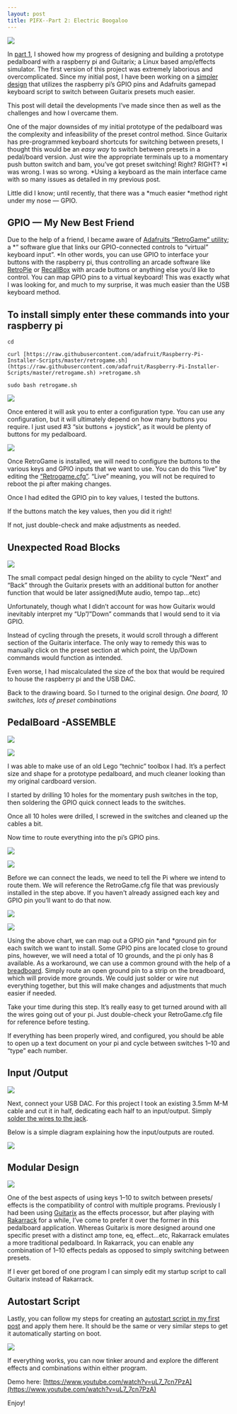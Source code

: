 ```yaml
---
layout: post
title: PIFX--Part 2: Electric Boogaloo
---
```


![](https://cdn-images-1.medium.com/max/2000/0*Att-vThtmXPhOXSq)

In [part 1](https://medium.com/@atippy83/guitarix-the-pi-dle-board-8d6298ca8e42), I showed how my progress of designing and building a prototype pedalboard with a raspberry pi and Guitarix; a Linux based amp/effects simulator. The first version of this project was extremely laborious and overcomplicated. Since my initial post, I have been working on a [simpler design](https://medium.com/@atippy83/tinyfx-pifx-board-update-why-cant-i-finish-a-project-7b8eaffa1241) that utilizes the raspberry pi’s GPIO pins and Adafruits gamepad keyboard script to switch between Guitarix presets much easier.

This post will detail the developments I’ve made since then as well as the challenges and how I overcame them.

One of the major downsides of my initial prototype of the pedalboard was the complexity and infeasibility of the preset control method. Since Guitarix has pre-programmed keyboard shortcuts for switching between presets, I thought this would be an *easy way* to switch between presets in a pedal/board version. Just wire the appropriate terminals up to a momentary push button switch and bam, you’ve got preset switching! Right? RIGHT? *I was wrong. I was so wrong. *Using a keyboard as the main interface came with so many issues as detailed in my previous post.

Little did I know; until recently, that there was a *much easier *method right under my nose — GPIO.

## GPIO — My New Best Friend

Due to the help of a friend, I became aware of [Adafruits “RetroGame” utility](https://learn.adafruit.com/retro-gaming-with-raspberry-pi/adding-controls-software); a *“ software glue that links our GPIO-connected controls to “virtual” keyboard input”. *In other words, you can use GPIO to interface your buttons with the raspberry pi, thus controlling an arcade software like [RetroPie](https://retropie.org.uk/) or [RecallBox](https://www.recalbox.com/) with arcade buttons or anything else you’d like to control. You can map GPIO pins to a virtual keyboard! This was exactly what I was looking for, and much to my surprise, it was much easier than the USB keyboard method.

## To install simply enter these commands into your raspberry pi

    cd

    curl [https://raw.githubusercontent.com/adafruit/Raspberry-Pi-Installer-Scripts/master/retrogame.sh](https://raw.githubusercontent.com/adafruit/Raspberry-Pi-Installer-Scripts/master/retrogame.sh) >retrogame.sh

    sudo bash retrogame.sh

![](https://cdn-images-1.medium.com/max/2000/0*5enPfbhr3FcRxBvN)

Once entered it will ask you to enter a configuration type. You can use any configuration, but it will ultimately depend on how many buttons you require. I just used #3 “six buttons + joystick”, as it would be plenty of buttons for my pedalboard.

![](https://cdn-images-1.medium.com/max/2000/0*5HVTlWdoc11wx6Cl)

Once RetroGame is installed, we will need to configure the buttons to the various keys and GPIO inputs that we want to use. You can do this “live” by editing the [“Retrogame.cfg”](https://github.com/adafruit/Adafruit-Retrogame/blob/master/configs/retrogame.cfg). “Live” meaning, you will not be required to reboot the pi after making changes.

Once I had edited the GPIO pin to key values, I tested the buttons.

If the buttons match the key values, then you did it right!

If not, just double-check and make adjustments as needed.

## Unexpected Road Blocks

![](https://cdn-images-1.medium.com/max/2000/0*NsBkgD3Dp7BDT5v7)

The small compact pedal design hinged on the ability to cycle “Next” and “Back” through the Guitarix presets with an additional button for another function that would be later assigned(Mute audio, tempo tap…etc)

Unfortunately, though what I didn’t account for was how Guitarix would inevitably interpret my “Up”/”Down” commands that I would send to it via GPIO.

Instead of cycling through the presets, it would scroll through a different section of the Guitarix interface. The only way to remedy this was to manually click on the preset section at which point, the Up/Down commands would function as intended.

Even worse, I had miscalculated the size of the box that would be required to house the raspberry pi and the USB DAC.

Back to the drawing board. So I turned to the original design. *One board, 10 switches, lots of preset combinations*

## PedalBoard -ASSEMBLE

![](https://cdn-images-1.medium.com/max/3462/0*3Fvn5cnLE7DoUpi4)

![](https://cdn-images-1.medium.com/max/2000/0*6BycUtfKna32Istx)

I was able to make use of an old Lego “technic” toolbox I had. It’s a perfect size and shape for a prototype pedalboard, and much cleaner looking than my original cardboard version.

I started by drilling 10 holes for the momentary push switches in the top, then soldering the GPIO quick connect leads to the switches.

Once all 10 holes were drilled, I screwed in the switches and cleaned up the cables a bit.

Now time to route everything into the pi’s GPIO pins.

![](https://cdn-images-1.medium.com/max/3462/0*Xt8kPtKpQYj7Kmlk)

![](https://cdn-images-1.medium.com/max/2892/1*n3YGbwskjkgq_xTlLDO5ZA.png)

Before we can connect the leads, we need to tell the Pi where we intend to route them. We will reference the RetroGame.cfg file that was previously installed in the step above. If you haven't already assigned each key and GPIO pin you’ll want to do that now.

![](https://cdn-images-1.medium.com/max/4128/0*mD-iYtOkEj4I9Rpo.png)

![](https://cdn-images-1.medium.com/max/2000/1*12a7gRwvcqdYHVR0rSxKZA.png)

Using the above chart, we can map out a GPIO pin *and *ground pin for each switch we want to install. Some GPIO pins are located close to ground pins, however, we will need a total of 10 grounds, and the pi only has 8 available. As a workaround, we can use a common ground with the help of a [breadboard](https://learn.sparkfun.com/tutorials/how-to-use-a-breadboard/all). Simply route an open ground pin to a strip on the breadboard, which will provide more grounds. We could just solder or wire nut everything together, but this will make changes and adjustments that much easier if needed.

Take your time during this step. It’s really easy to get turned around with all the wires going out of your pi. Just double-check your RetroGame.cfg file for reference before testing.

If everything has been properly wired, and configured, you should be able to open up a text document on your pi and cycle between switches 1–10 and “type” each number.

## Input /Output

![](https://cdn-images-1.medium.com/max/3462/0*qJdcCgtoDJILVPDT)

Next, connect your USB DAC. For this project I took an existing 3.5mm M-M cable and cut it in half, dedicating each half to an input/output. Simply [solder the wires to the jack](https://www.youtube.com/watch?v=fRYEsJ9Qs54).

Below is a simple diagram explaining how the input/outputs are routed.

![](https://cdn-images-1.medium.com/max/2000/0*8GkgvfcRoSlOCJuo.png)

## Modular Design

![](https://cdn-images-1.medium.com/max/2000/1*N9LtGpJ8h1j1wTjyY9dnPw.png)

One of the best aspects of using keys 1–10 to switch between presets/ effects is the compatibility of control with multiple programs. Previously I had been using [Guitarix](https://guitarix.org/) as the effects processor, but after playing with [Rakarrack](http://rakarrack.sourceforge.net/) for a while, I’ve come to prefer it over the former in this pedalboard application. Whereas Guitarix is more designed around one specific preset with a distinct amp tone, eq, effect…etc, Rakarrack emulates a more traditional pedalboard. In Rakarrack, you can enable any combination of 1–10 effects pedals as opposed to simply switching between presets.

If I ever get bored of one program I can simply edit my startup script to call Guitarix instead of Rakarrack.

## Autostart Script

Lastly, you can follow my steps for creating an [autostart script in my first post](https://medium.com/@atippy83/guitarix-the-pi-dle-board-8d6298ca8e42) and apply them here. It should be the same or very similar steps to get it automatically starting on boot.

![](https://cdn-images-1.medium.com/max/3462/0*KOGl9aDbQt0qFAli)

If everything works, you can now tinker around and explore the different effects and combinations within either program.

Demo here: [https://www.youtube.com/watch?v=uL7_7cn7PzA](https://www.youtube.com/watch?v=uL7_7cn7PzA)

Enjoy!
